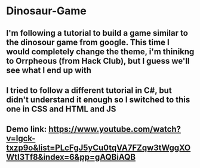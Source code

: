 # Dinosaur-Game

## I'm following a tutorial to build a game similar to the dinosour game from google. This time I would completely change the theme, i'm thinikng to Orrpheous (from Hack Club), but I guess we'll see what I end up with
###

## I tried to follow a different tutorial in C#, but didn't understand it enough so I switched to this one in CSS and HTML and JS

## Demo link: https://www.youtube.com/watch?v=lgck-txzp9o&list=PLcFgJ5yCu0tqVA7FZqw3tWggXOWtI3Tf8&index=6&pp=gAQBiAQB
